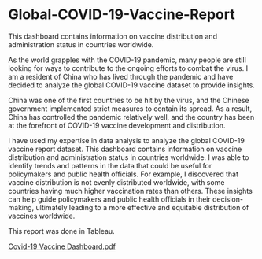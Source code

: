 # Global-COVID-19-Vaccine-Report
This dashboard contains information on vaccine distribution and administration status in countries worldwide.

As the world grapples with the COVID-19 pandemic, many people are still looking for ways to contribute to the ongoing efforts to combat the virus. I am a resident of China who has lived through the pandemic and have decided to analyze the global COVID-19 vaccine dataset to provide insights.

China was one of the first countries to be hit by the virus, and the Chinese government implemented strict measures to contain its spread. As a result, China has controlled the pandemic relatively well, and the country has been at the forefront of COVID-19 vaccine development and distribution.

I have used my expertise in data analysis to analyze the global COVID-19 vaccine report dataset. This dashboard contains information on vaccine distribution and administration status in countries worldwide. I was able to identify trends and patterns in the data that could be useful for policymakers and public health officials. For example, I discovered that vaccine distribution is not evenly distributed worldwide, with some countries having much higher vaccination rates than others. These insights can help guide policymakers and public health officials in their decision-making, ultimately leading to a more effective and equitable distribution of vaccines worldwide.

This report was done in Tableau.

[Covid-19 Vaccine Dashboard.pdf](https://github.com/HannatuGwabin/Global-COVID-19-Vaccine-Report/files/11051115/Covid-19.Vaccine.Dashboard.pdf)
